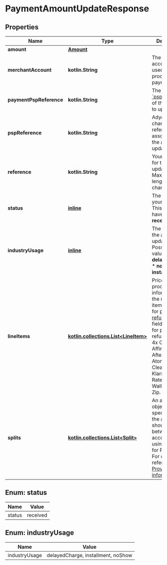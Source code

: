 
# PaymentAmountUpdateResponse

## Properties
Name | Type | Description | Notes
------------ | ------------- | ------------- | -------------
**amount** | [**Amount**](Amount.md) |  | 
**merchantAccount** | **kotlin.String** | The merchant account that is used to process the payment. | 
**paymentPspReference** | **kotlin.String** | The [&#x60;pspReference&#x60;](https://docs.adyen.com/api-explorer/#/CheckoutService/latest/post/payments__resParam_pspReference) of the payment to update.  | 
**pspReference** | **kotlin.String** | Adyen&#39;s 16-character reference associated with the amount update request. | 
**reference** | **kotlin.String** | Your reference for the amount update request. Maximum length: 80 characters. | 
**status** | [**inline**](#Status) | The status of your request. This will always have the value **received**. | 
**industryUsage** | [**inline**](#IndustryUsage) | The reason for the amount update. Possible values:  * **delayedCharge**  * **noShow**  * **installment** |  [optional]
**lineItems** | [**kotlin.collections.List&lt;LineItem&gt;**](LineItem.md) | Price and product information of the refunded items, required for [partial refunds](https://docs.adyen.com/online-payments/refund#refund-a-payment). &gt; This field is required for partial refunds with 3x 4x Oney, Affirm, Afterpay, Atome, Clearpay, Klarna, Ratepay, Walley, and Zip. |  [optional]
**splits** | [**kotlin.collections.List&lt;Split&gt;**](Split.md) | An array of objects specifying how the amount should be split between accounts when using Adyen for Platforms. For details, refer to [Providing split information](https://docs.adyen.com/marketplaces-and-platforms/processing-payments#providing-split-information). |  [optional]


<a name="Status"></a>
## Enum: status
Name | Value
---- | -----
status | received


<a name="IndustryUsage"></a>
## Enum: industryUsage
Name | Value
---- | -----
industryUsage | delayedCharge, installment, noShow



